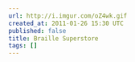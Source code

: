 ```yaml
---
url: http://i.imgur.com/oZ4wk.gif
created_at: 2011-01-26 15:30 UTC
published: false
title: Braille Superstore
tags: []
---
```



